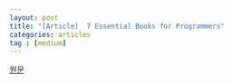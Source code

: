 ```yaml
---
layout: post
title: "[Article]  7 Essential Books for Programmers"
categories: articles
tag : [medium]
---
```


[원문](https://medium.com/better-programming/7-essential-books-for-programmers-869bca83b360)

